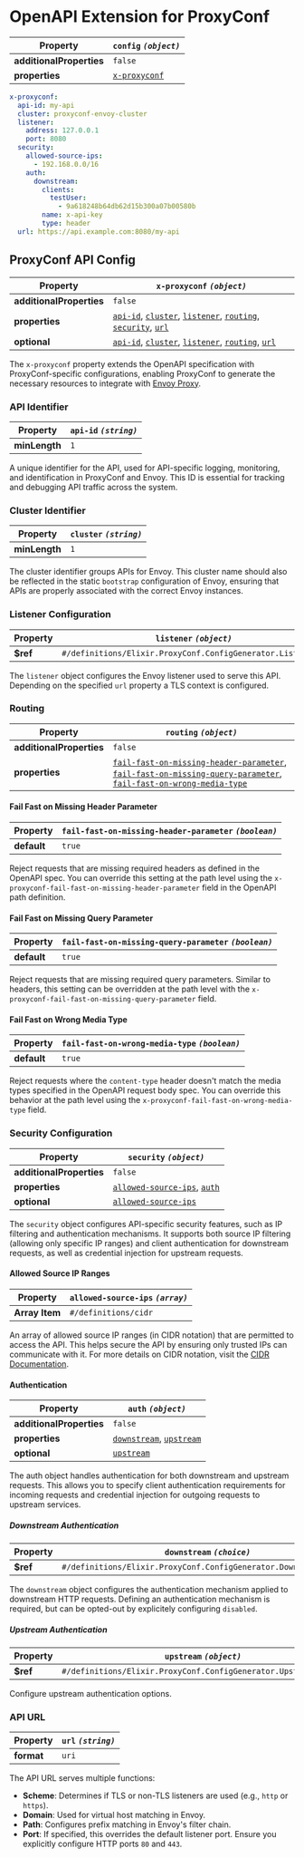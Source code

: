 
# OpenAPI Extension for ProxyConf

| Property | `config` *`(object)`* |
 | --- | --- |
| **additionalProperties** | `false` |
| **properties** | [`x-proxyconf`](#proxyconf-api-config) |


```yaml title="Example"
x-proxyconf:
  api-id: my-api
  cluster: proxyconf-envoy-cluster
  listener:
    address: 127.0.0.1
    port: 8080
  security:
    allowed-source-ips:
      - 192.168.0.0/16
    auth:
      downstream:
        clients:
          testUser:
            - 9a618248b64db62d15b300a07b00580b
        name: x-api-key
        type: header
  url: https://api.example.com:8080/my-api

```


## ProxyConf API Config

| Property | `x-proxyconf` *`(object)`* |
 | --- | --- |
| **additionalProperties** | `false` |
| **properties** | [`api-id`](#api-identifier), [`cluster`](#cluster-identifier), [`listener`](#listener-configuration), [`routing`](#routing), [`security`](#security-configuration), [`url`](#api-url) |
| **optional** | [`api-id`](#api-identifier), [`cluster`](#cluster-identifier), [`listener`](#listener-configuration), [`routing`](#routing), [`url`](#api-url) |

The `x-proxyconf` property extends the OpenAPI specification with ProxyConf-specific configurations, enabling ProxyConf to generate the necessary resources to integrate with [Envoy Proxy](https://www.envoyproxy.io/).


### API Identifier

| Property | `api-id` *`(string)`* |
 | --- | --- |
| **minLength** | `1` |

A unique identifier for the API, used for API-specific logging, monitoring, and identification in ProxyConf and Envoy. This ID is essential for tracking and debugging API traffic across the system.


### Cluster Identifier

| Property | `cluster` *`(string)`* |
 | --- | --- |
| **minLength** | `1` |

The cluster identifier groups APIs for Envoy. This cluster name should also be reflected in the static `bootstrap` configuration of Envoy, ensuring that APIs are properly associated with the correct Envoy instances.


### Listener Configuration

| Property | `listener` *`(object)`* |
 | --- | --- |
| **$ref** | `#/definitions/Elixir.ProxyConf.ConfigGenerator.Listener_t` |

The `listener` object configures the Envoy listener used to serve this API. Depending on the specified `url` property a TLS context is configured.


### Routing

| Property | `routing` *`(object)`* |
 | --- | --- |
| **additionalProperties** | `false` |
| **properties** | [`fail-fast-on-missing-header-parameter`](#fail-fast-on-missing-header-parameter), [`fail-fast-on-missing-query-parameter`](#fail-fast-on-missing-query-parameter), [`fail-fast-on-wrong-media-type`](#fail-fast-on-wrong-media-type) |




#### Fail Fast on Missing Header Parameter

| Property | `fail-fast-on-missing-header-parameter` *`(boolean)`* |
 | --- | --- |
| **default** | `true` |

Reject requests that are missing required headers as defined in the OpenAPI spec. You can override this setting at the path level using the `x-proxyconf-fail-fast-on-missing-header-parameter` field in the OpenAPI path definition.


#### Fail Fast on Missing Query Parameter

| Property | `fail-fast-on-missing-query-parameter` *`(boolean)`* |
 | --- | --- |
| **default** | `true` |

Reject requests that are missing required query parameters. Similar to headers, this setting can be overridden at the path level with the `x-proxyconf-fail-fast-on-missing-query-parameter` field.


#### Fail Fast on Wrong Media Type

| Property | `fail-fast-on-wrong-media-type` *`(boolean)`* |
 | --- | --- |
| **default** | `true` |

Reject requests where the `content-type` header doesn't match the media types specified in the OpenAPI request body spec. You can override this behavior at the path level using the `x-proxyconf-fail-fast-on-wrong-media-type` field.


### Security Configuration

| Property | `security` *`(object)`* |
 | --- | --- |
| **additionalProperties** | `false` |
| **properties** | [`allowed-source-ips`](#allowed-source-ip-ranges), [`auth`](#authentication) |
| **optional** | [`allowed-source-ips`](#allowed-source-ip-ranges) |

The `security` object configures API-specific security features, such as IP filtering and authentication mechanisms. It supports both source IP filtering (allowing only specific IP ranges) and client authentication for downstream requests, as well as credential injection for upstream requests.


#### Allowed Source IP Ranges

| Property | `allowed-source-ips` *`(array)`* |
 | --- | --- |
| **Array Item** | `#/definitions/cidr` |

An array of allowed source IP ranges (in CIDR notation) that are permitted to access the API. This helps secure the API by ensuring only trusted IPs can communicate with it. For more details on CIDR notation, visit the [CIDR Documentation](https://en.wikipedia.org/wiki/Classless_Inter-Domain_Routing).


#### Authentication

| Property | `auth` *`(object)`* |
 | --- | --- |
| **additionalProperties** | `false` |
| **properties** | [`downstream`](#downstream-authentication), [`upstream`](#upstream-authentication) |
| **optional** | [`upstream`](#upstream-authentication) |

The auth object handles authentication for both downstream and upstream requests. This allows you to specify client authentication requirements for incoming requests and credential injection for outgoing requests to upstream services.


##### Downstream Authentication

| Property | `downstream` *`(choice)`* |
 | --- | --- |
| **$ref** | `#/definitions/Elixir.ProxyConf.ConfigGenerator.DownstreamAuth_t` |

The `downstream` object configures the authentication mechanism applied to downstream HTTP requests. Defining an authentication mechanism is required, but can be opted-out by explicitely configuring `disabled`.


##### Upstream Authentication

| Property | `upstream` *`(object)`* |
 | --- | --- |
| **$ref** | `#/definitions/Elixir.ProxyConf.ConfigGenerator.UpstreamAuth_t` |

Configure upstream authentication options.


### API URL

| Property | `url` *`(string)`* |
 | --- | --- |
| **format** | `uri` |

The API URL serves multiple functions:

- **Scheme**: Determines if TLS or non-TLS listeners are used (e.g., `http` or `https`).
- **Domain**: Used for virtual host matching in Envoy.
- **Path**: Configures prefix matching in Envoy's filter chain.
- **Port**: If specified, this overrides the default listener port. Ensure you explicitly configure HTTP ports `80` and `443`.

